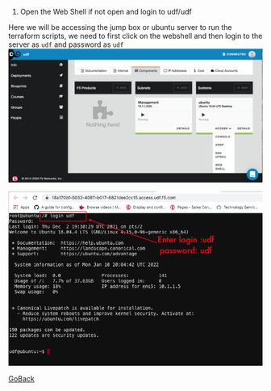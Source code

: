 1. Open the Web Shell if not open  and login to udf/udf

Here we will be accessing the jump box or ubuntu server to run the terraform scripts,
 we need to first click on the webshell and then login to the server as ```udf``` and password as ```udf```
   ![alt text](../images/accessbuntu.png)

   ![alt text](../images/udflogin.png)

[GoBack](../README.md)
